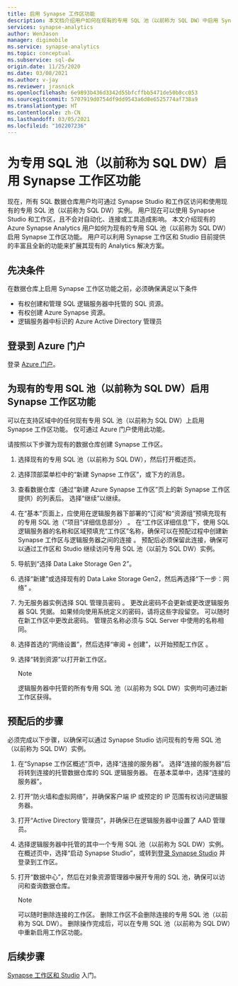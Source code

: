 ```yaml
---
title: 启用 Synapse 工作区功能
description: 本文档介绍用户如何在现有的专用 SQL 池（以前称为 SQL DW）中启用 Synapse 工作区功能。
services: synapse-analytics
author: WenJason
manager: digimobile
ms.service: synapse-analytics
ms.topic: conceptual
ms.subservice: sql-dw
origin.date: 11/25/2020
ms.date: 03/08/2021
ms.author: v-jay
ms.reviewer: jrasnick
ms.openlocfilehash: 6e9893b436d3342d55bfcffbb5471de50b8cc053
ms.sourcegitcommit: 5707919d0754df9dd9543a6d8e6525774af738a9
ms.translationtype: HT
ms.contentlocale: zh-CN
ms.lasthandoff: 03/05/2021
ms.locfileid: "102207236"
---
```

# <a name="enabling-synapse-workspace-features-for-a-dedicated-sql-pool-formerly-sql-dw"></a>为专用 SQL 池（以前称为 SQL DW）启用 Synapse 工作区功能

现在，所有 SQL 数据仓库用户均可通过 Synapse Studio 和工作区访问和使用现有的专用 SQL 池（以前称为 SQL DW）实例。 用户现在可以使用 Synapse Studio 和工作区，且不会对自动化、连接或工具造成影响。 本文介绍现有的 Azure Synapse Analytics 用户如何为现有的专用 SQL 池（以前称为 SQL DW）启用 Synapse 工作区功能。 用户可以利用 Synapse 工作区和 Studio 目前提供的丰富且全新的功能来扩展其现有的 Analytics 解决方案。   

## <a name="prerequisites"></a>先决条件
在数据仓库上启用 Synapse 工作区功能之前，必须确保满足以下条件
- 有权创建和管理 SQL 逻辑服务器中托管的 SQL 资源。
- 有权创建 Azure Synapse 资源。
- 逻辑服务器中标识的 Azure Active Directory 管理员

## <a name="sign-in-to-the-azure-portal"></a>登录到 Azure 门户

登录 [Azure 门户](https://portal.azure.cn/)。

## <a name="enabling-synapse-workspace-features-for-an-existing-dedicated-sql-pool-formerly-sql-dw"></a>为现有的专用 SQL 池（以前称为 SQL DW）启用 Synapse 工作区功能

可以在支持区域中的任何现有专用 SQL 池（以前称为 SQL DW）上启用 Synapse 工作区功能。 仅可通过 Azure 门户使用此功能。

请按照以下步骤为现有的数据仓库创建 Synapse 工作区。
1. 选择现有的专用 SQL 池（以前称为 SQL DW），然后打开概述页。
2. 选择顶部菜单栏中的“新建 Synapse 工作区”，或下方的消息。
3. 查看数据仓库（通过“新建 Azure Synapse 工作区”页上的新 Synapse 工作区提供）的列表后。 选择“继续”以继续。
4. 在“基本”页面上，应使用在逻辑服务器下部署的“订阅”和“资源组”预填充现有的专用 SQL 池（“项目”详细信息部分）  。 在“工作区详细信息”下，使用 SQL 逻辑服务器的名称和区域预填充“工作区”名称，确保可以在预配过程中创建新 Synapse 工作区与逻辑服务器之间的连接 。 预配后必须保留此连接，确保可以通过工作区和 Studio 继续访问专用 SQL 池（以前为 SQL DW）实例。
5. 导航到“选择 Data Lake Storage Gen 2”。
6. 选择“新建”或选择现有的 Data Lake Storage Gen2，然后再选择“下一步：网络”  。
7. 为无服务器实例选择 SQL 管理员密码 。 更改此密码不会更新或更改逻辑服务器 SQL 凭据。 如果倾向使用系统定义的密码，请将这些字段留空。 可以随时在新工作区中更改此密码。 管理员名称必须与 SQL Server 中使用的名称相同。
8. 选择首选的“网络设置”，然后选择“审阅 + 创建”，以开始预配工作区 。
9. 选择“转到资源”以打开新工作区。

    > [!NOTE]
    > 逻辑服务器中托管的所有专用 SQL 池（以前称为 SQL DW）实例均可通过新工作区获得。

## <a name="post-provisioning-steps"></a>预配后的步骤
必须完成以下步骤，以确保可以通过 Synapse Studio 访问现有的专用 SQL 池（以前称为 SQL DW）实例。
1. 在“Synapse 工作区概述”页中，选择“连接的服务器”。 选择“连接的服务器”后将转到连接的托管数据仓库的 SQL 逻辑服务器。 在基本菜单中，选择“连接的服务器”。
2. 打开“防火墙和虚拟网络”，并确保客户端 IP 或预定的 IP 范围有权访问逻辑服务器。
3. 打开“Active Directory 管理员”，并确保已在逻辑服务器中设置了 AAD 管理员。
4. 选择逻辑服务器中托管的其中一个专用 SQL 池（以前称为 SQL DW）实例。 在概述页中，选择“启动 Synapse Studio”，或转到[登录 Synapse Studio](https://web.azuresynapse.net) 并登录到工作区。

5. 打开“数据中心”，然后在对象资源管理器中展开专用的 SQL 池，确保可以访问和查询数据仓库。

    > [!NOTE] 
    > 可以随时删除连接的工作区。 删除工作区不会删除连接的专用 SQL 池（以前称为 SQL DW）。 删除操作完成后，可以在专用 SQL 池（以前称为 SQL DW）中重新启用工作区功能。

## <a name="next-steps"></a>后续步骤
[Synapse 工作区和 Studio](../get-started.md) 入门。
